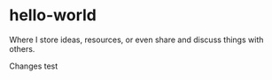 # hello-world
Where I store ideas, resources, or even share and discuss things with others.


Changes test
